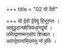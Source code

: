 +++
title = "02 यो देवो"

+++
यो दे॒वो दे॒वेषु॑ वि॒भूर॒न्तः ।  
आवृ॑दू॒दात्ख्षेत्रिय॑ध्व॒गद्वृषा᳚ ।  
तमित्प्रा॒णम्मन॒सोप॑ शिख्षत ।  
अग्र॑न्दे॒वाना॑मि॒दम॑त्तु नो ह॒विः ।  
